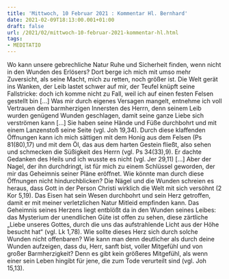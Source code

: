 ```yaml
---
title: 'Mittwoch, 10 Februar 2021 : Kommentar Hl. Bernhard'
date: 2021-02-09T18:13:00.001+01:00
draft: false
url: /2021/02/mittwoch-10-februar-2021-kommentar-hl.html
tags: 
- MEDITATIO
---
```


Wo kann unsere gebrechliche Natur Ruhe und Sicherheit finden, wenn nicht in den Wunden des Erlösers? Dort berge ich mich mit umso mehr Zuversicht, als seine Macht, mich zu retten, noch größer ist. Die Welt gerät ins Wanken, der Leib lastet schwer auf mir, der Teufel knüpft seine Fallstricke: doch ich komme nicht zu Fall, weil ich auf einen festen Felsen gestellt bin \[…\] Was mir durch eigenes Versagen mangelt, entnehme ich voll Vertrauen dem barmherzigen Innersten des Herrn, denn seinem Leib wurden genügend Wunden geschlagen, damit seine ganze Liebe sich verströmen kann \[…\] Sie haben seine Hände und Füße durchbohrt und mit einem Lanzenstoß seine Seite (vgl. Joh 19,34). Durch diese klaffenden Öffnungen kann ich mich sättigen mit dem Honig aus dem Felsen (Ps 81(80),17) und mit dem Öl, das aus dem harten Gestein fließt, also sehen und schmecken die Süßigkeit des Herrn (vgl. Ps 34(33),9). Er dachte Gedanken des Heils und ich wusste es nicht (vgl. Jer 29,11) \[…\] Aber der Nagel, der ihn durchdringt, ist für mich zu einem Schlüssel geworden, der mir das Geheimnis seiner Pläne eröffnet. Wie könnte man durch diese Öffnungen nicht hindurchblicken? Die Nägel und die Wunden schreien es heraus, dass Gott in der Person Christi wirklich die Welt mit sich versöhnt (2 Kor 5,19). Das Eisen hat sein Wesen durchbohrt und sein Herz getroffen, damit er mit meiner verletzlichen Natur Mitleid empfinden kann. Das Geheimnis seines Herzens liegt entblößt da in den Wunden seines Leibes: das Mysterium der unendlichen Güte ist offen zu sehen, diese zärtliche „Liebe unseres Gottes, durch die uns das aufstrahlende Licht aus der Höhe besucht hat“ (vgl. Lk 1,78). Wie sollte dieses Herz sich durch solche Wunden nicht offenbaren? Wie kann man denn deutlicher als durch deine Wunden aufzeigen, dass du, Herr, sanft bist, voller Mitgefühl und von großer Barmherzigkeit? Denn es gibt kein größeres Mitgefühl, als wenn einer sein Leben hingibt für jene, die zum Tode verurteilt sind (vgl. Joh 15,13).